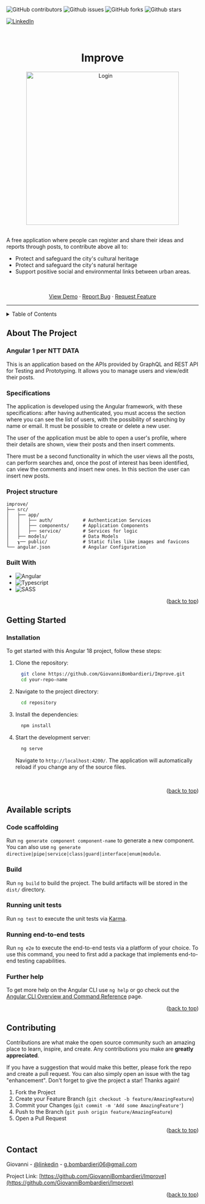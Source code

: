 <a id="readme-top"></a>

![GitHub contributors](https://img.shields.io/github/contributors/giovanniBombardieri/Improve)
![Github issues](https://img.shields.io/github/issues/giovanniBombardieri/Improve)
![GitHub forks](https://img.shields.io/github/forks/giovanniBombardieri/Improve?style=flat)
![Github stars](https://img.shields.io/github/stars/giovanniBombardieri/Improve?style=flat&color=%23EF2D5E)

[![LinkedIn](https://img.shields.io/badge/LinkedIn-0077B5?style=for-the-badge&logo=linkedin&logoColor=white)](https://www.linkedin.com/in/giovanni-bombardieri-13ba7021b/)

<!-- PROJECT LOGO -->
<br />
<div align="center">
  <h1 align="center">Improve</h1>

  <div align="center">
    <img width="400" alt="Login" src="https://github.com/user-attachments/assets/6caff65a-4921-46a0-a976-64c3c0303c95"/>
  </div>

  <br/>
  <p align="left">
    A free application where people can register and share their ideas and reports through posts, to contribute above all to:
    <ul align="left">
      <li>Protect and safeguard the city's cultural heritage</li>
      <li>Protect and safeguard the city's natural heritage</li>
      <li>Support positive social and environmental links between urban areas.</li>
    </ul>
    <br />
    <br />
    <a href="https://github.com/GiovanniBombardieri/Improve">View Demo</a>
    ·
    <a href="https://github.com/GiovanniBombardieri/Improve/issues/new?labels=bug&template=bug-report---.md">Report Bug</a>
    ·
    <a href="https://github.com/GiovanniBombardieri/Improve/issues/new?labels=enhancement&template=feature-request---.md">Request Feature</a>
  </p>
</div>

---

<!-- TABLE OF CONTENTS -->
<details>
  <summary>Table of Contents</summary>
  <ol>
    <li>
      <a href="#about-the-project">About The Project</a>
      <ul>
        <li><a href="#Specifications">Specifications</a></li>
        <li><a href="#project-structure">Project Structure</a></li>
        <li><a href="#built-with">Built With</a></li>
      </ul>
    </li>
    <li>
      <a href="#getting-started">Getting Started</a>
      <ul>
        <li><a href="#installation">Installation</a></li>
        <li><a href="#available-scripts">Available scripts</a></li>
      </ul>
    </li>
    <li><a href="#contributing">Contributing</a></li>
    <li><a href="#contact">Contact</a></li>
  </ol>
</details>

## About The Project

### Angular 1 per NTT DATA

This is an application based on the APIs provided by GraphQL and REST API for Testing and Prototyping.
It allows you to manage users and view/edit their posts.

### Specifications

The application is developed using the Angular framework, with these specifications: after having authenticated, you must access the section where you can see the list of users, with the possibility of searching by name or email. It must be possible to create or delete a new user.

The user of the application must be able to open a user's profile, where their details are shown, view their posts and then insert comments.

There must be a second functionality in which the user views all the posts, can perform searches and, once the post of interest has been identified, can view the comments and insert new ones. In this section the user can insert new posts.

<!-- PROJECT STRUCTURE -->

### Project structure

```
improve/
├── src/
│   ├── app/
│   │   ├── auth/           # Authentication Services
│   │   ├── components/     # Application Components
│   │   ├── service/        # Services for logic
│   ├── models/             # Data Models
│   ┒── public/             # Static files like images and favicons
└── angular.json            # Angular Configuration
```

<!-- BUILT WITH -->

### Built With

- ![Angular](https://img.shields.io/badge/-Angular-333333?style=flat&logo=angular)
- ![Typescript](https://img.shields.io/badge/-Typescript-333333?style=flat&logo=typescript)
- ![SASS](https://img.shields.io/badge/-SASS-333333?style=flat&logo=sass)

<p align="right">(<a href="#start">back to top</a>)</p>

## Getting Started

### Installation

To get started with this Angular 18 project, follow these steps:

1. Clone the repository:

   ```bash
     git clone https://github.com/GiovanniBombardieri/Improve.git
     cd your-repo-name
   ```

2. Navigate to the project directory:

   ```bash
     cd repository
   ```

3. Install the dependencies:

   ```bash
     npm install
   ```

4. Start the development server:

   ```bash
     ng serve
   ```

   Navigate to `http://localhost:4200/`. The application will automatically reload if you change any of the source files.

<br/>
<p align="right">(<a href="#start">back to top</a>)</p>

## Available scripts

### Code scaffolding

Run `ng generate component component-name` to generate a new component. You can also use `ng generate directive|pipe|service|class|guard|interface|enum|module`.

### Build

Run `ng build` to build the project. The build artifacts will be stored in the `dist/` directory.

### Running unit tests

Run `ng test` to execute the unit tests via [Karma](https://karma-runner.github.io).

### Running end-to-end tests

Run `ng e2e` to execute the end-to-end tests via a platform of your choice. To use this command, you need to first add a package that implements end-to-end testing capabilities.

### Further help

To get more help on the Angular CLI use `ng help` or go check out the [Angular CLI Overview and Command Reference](https://angular.dev/tools/cli) page.

<p align="right">(<a href="#start">back to top</a>)</p>

## Contributing

Contributions are what make the open source community such an amazing place to learn, inspire, and create. Any contributions you make are **greatly appreciated**.

If you have a suggestion that would make this better, please fork the repo and create a pull request. You can also simply open an issue with the tag "enhancement".
Don't forget to give the project a star! Thanks again!

1. Fork the Project
2. Create your Feature Branch (`git checkout -b feature/AmazingFeature`)
3. Commit your Changes (`git commit -m 'Add some AmazingFeature'`)
4. Push to the Branch (`git push origin feature/AmazingFeature`)
5. Open a Pull Request

<p align="right">(<a href="#readme-top">back to top</a>)</p>

<!-- CONTACT -->

## Contact

Giovanni - [@linkedin](https://www.linkedin.com/in/giovanni-bombardieri-13ba7021b/) - g.bombardieri06@gmail.com

Project Link: [https://github.com/GiovanniBombardieri/Improve](https://github.com/GiovanniBombardieri/Improve)

<p align="right">(<a href="#start">back to top</a>)</p>
